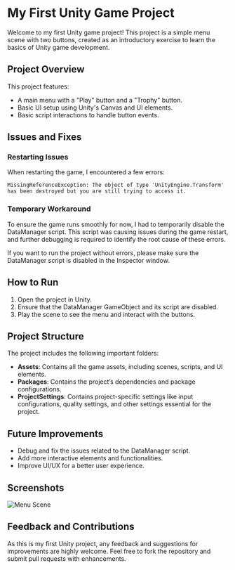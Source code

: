 # My First Unity Game Project
Welcome to my first Unity game project! This project is a simple menu scene with two buttons, created as an introductory exercise to learn the basics of Unity game development.

## Project Overview
This project features:

* A main menu with a "Play" button and a "Trophy" button.
* Basic UI setup using Unity's Canvas and UI elements.
* Basic script interactions to handle button events.

## Issues and Fixes
### Restarting Issues
When restarting the game, I encountered a few errors:

`MissingReferenceException: The object of type 'UnityEngine.Transform' has been destroyed but you are still trying to access it.`

### Temporary Workaround
To ensure the game runs smoothly for now, I had to temporarily disable the DataManager script. This script was causing issues during the game restart, and further debugging is required to identify the root cause of these errors.

If you want to run the project without errors, please make sure the DataManager script is disabled in the Inspector window.

## How to Run
1. Open the project in Unity.
2. Ensure that the DataManager GameObject and its script are disabled.
3. Play the scene to see the menu and interact with the buttons.

## Project Structure
The project includes the following important folders:
* **Assets**: Contains all the game assets, including scenes, scripts, and UI elements.
* **Packages**: Contains the project’s dependencies and package configurations.
* **ProjectSettings**: Contains project-specific settings like input configurations, quality settings, and other settings essential for the project.

## Future Improvements
* Debug and fix the issues related to the DataManager script.
* Add more interactive elements and functionalities.
* Improve UI/UX for a better user experience.

## Screenshots
![Menu Scene](./Assets/Screenshots/menu_scene.png)  <!-- Change this path to your actual screenshot location -->

## Feedback and Contributions
As this is my first Unity project, any feedback and suggestions for improvements are highly welcome. Feel free to fork the repository and submit pull requests with enhancements.

